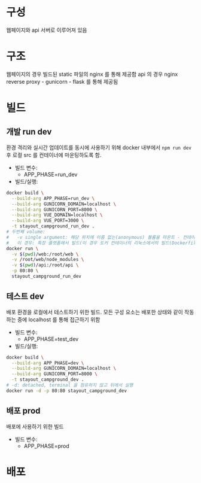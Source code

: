 # 구성
웹페이지와 api 서버로 이루어져 있음
# 구조
웹페이지의 경우 빌드된 static 파일의 nginx 를 통해 제공함
api 의 경우 nginx reverse proxy - gunicorn - flask 를 통해 제공됨

# 빌드
## 개발 run dev
환경 격리와 실시간 업데이트를 동시에 사용하기 위해 docker 내부에서 `npm run dev` 후 로컬 src 를 컨테이너에 마운팅하도록 함.
- 빌드 변수:
  - APP_PHASE=run_dev
- 빌드/실행:
```bash
docker build \
  --build-arg APP_PHASE=run_dev \
  --build-arg GUNICORN_DOMAIN=localhost \
  --build-arg GUNICORN_PORT=8000 \
  --build-arg VUE_DOMAIN=localhost \
  --build-arg VUE_PORT=3000 \
  -t stayout_campground_run_dev .
# 두번째 volume:
#   -v single argument: 해당 위치에 이름 없는(anonymous) 볼륨을 마운트 - 컨테이너가 삭제되어도 살아있는 데이터. 이미 이미지의 해당 위치에 데이터가 존재할 경우, 해당 데이터를 볼륨으로 그대로 감싸는 듯 함
#   이 경우: 특정 플렛폼에서 빌드(이 경우 도커 컨테이너의 리눅스에서의 빌드(Dockerfile 을 통해))된 js package 를 사용해야 정상 동작하므로, 앞선 첫번째 마운트에서 package 디렉토리만 제외하기 위해 사용
docker run \
  -v $(pwd)/web:/root/web \
  -v /root/web/node_modules \
  -v $(pwd)/api:/root/api \
  -p 80:80 \
  stayout_campground_run_dev
```

## 테스트 dev
배포 환경을 로컬에서 테스트하기 위한 빌드. 모든 구성 요소는 배포한 상태와 같이 작동하는 중에 localhost 를 통해 접근하기 위함
- 빌드 변수:
  - APP_PHASE=test_dev
- 빌드/실행:  
```bash
docker build \
  --build-arg APP_PHASE=dev \
  --build-arg GUNICORN_DOMAIN=localhost \
  --build-arg GUNICORN_PORT=8000 \
  -t stayout_campground_dev .
# -d: detached, terminal 을 점유하지 않고 뒤에서 실행
docker run -d -p 80:80 stayout_campground_dev
```

## 배포 prod
배포에 사용하기 위한 빌드
- 빌드 변수:
  - APP_PHASE=prod

# 배포